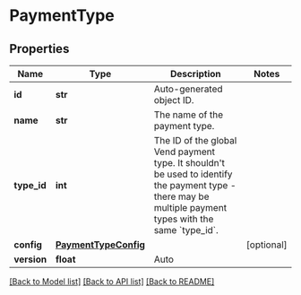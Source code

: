 # PaymentType

## Properties
Name | Type | Description | Notes
------------ | ------------- | ------------- | -------------
**id** | **str** | Auto-generated object ID. | 
**name** | **str** | The name of the payment type. | 
**type_id** | **int** | The ID of the global Vend payment type. It shouldn&#39;t be used to identify the payment type - there may be multiple payment types with the same &#x60;type_id&#x60;. | 
**config** | [**PaymentTypeConfig**](PaymentTypeConfig.md) |  | [optional] 
**version** | **float** | Auto | 

[[Back to Model list]](../README.md#documentation-for-models) [[Back to API list]](../README.md#documentation-for-api-endpoints) [[Back to README]](../README.md)


